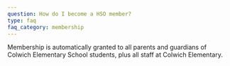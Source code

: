 ```yaml
---
question: How do I become a HSO member?
type: faq
faq_category: membership
---
```

Membership is automatically granted to all parents and guardians of Colwich Elementary School students, plus all staff at Colwich Elementary.